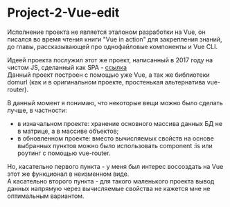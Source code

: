 # Project-2-Vue-edit

Исполнение проекта не является эталоном разработки на Vue, он писался во время чтения книги "Vue in action" для закрепления знаний, до главы, рассказывающей про однофайловые компоненты и Vue CLI.

Идеей проекта послужил этот же проект, написанный в 2017 году на чистом JS, сделанный как SPA - [ссылка](https://github.com/Medrenguard/Project-2)<br/>
Данный проект построен с помощью уже Vue, а так же библиотеки domurl (как и в оригинальном проекте, простенькая альтернатива vue-router).

В данный момент я понимаю, что некоторые вещи можно было сделать лучше, в частности:
- в изначальном проекте: хранение основного массива данных БД не в матрице, а в массиве объектов;
- в обновленном проекте: вместо вычисляемых свойств на основе выбранных пунктов можно было использовать component :is или роутинг с помощью vue-router.
 
 Но, касательно первого пункта - у меня был интерес воссоздать на Vue этот же функционал в неизменном виде.<br/>
 А касательно второго пункта - для такого маленького проекта вывод данных напрямую через вычисляемые свойства не кажется мне не оптимальным вариантом.
